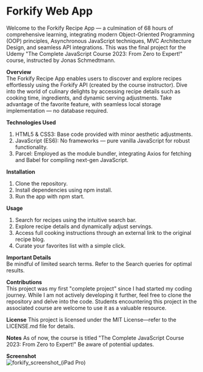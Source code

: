 # Forkify Web App

Welcome to the Forkify Recipe App — a culmination of 68 hours of comprehensive learning, integrating modern Object-Oriented Programming (OOP) principles, Asynchronous JavaScript techniques, MVC Architecture Design, and seamless API integrations. This was the final project for the Udemy "The Complete JavaScript Course 2023: From Zero to Expert!" course, instructed by Jonas Schmedtmann.

**Overview**  
The Forkify Recipe App enables users to discover and explore recipes effortlessly using the Forkify API (created by the course instructor). Dive into the world of culinary delights by accessing recipe details such as cooking time, ingredients, and dynamic serving adjustments. Take advantage of the favorite feature, with seamless local storage implementation — no database required.

**Technologies Used**  
1. HTML5 & CSS3: Base code provided with minor aesthetic adjustments.
2. JavaScript (ES6): No frameworks — pure vanilla JavaScript for robust functionality.
3. Parcel: Employed as the module bundler, integrating Axios for fetching and Babel for compiling next-gen JavaScript.

**Installation**  
1. Clone the repository.
2. Install dependencies using npm install.
3. Run the app with npm start.

**Usage**  
1. Search for recipes using the intuitive search bar.
2. Explore recipe details and dynamically adjust servings.
3. Access full cooking instructions through an external link to the original recipe blog.
4. Curate your favorites list with a simple click.

**Important Details**  
Be mindful of limited search terms. Refer to the Search queries for optimal results.

**Contributions**  
This project was my first "complete project" since I had started my coding journey. While I am not actively developing it further, feel free to clone the repository and delve into the code. Students encountering this project in the associated course are welcome to use it as a valuable resource.

**License**
This project is licensed under the MIT License—refer to the LICENSE.md file for details.

**Notes**
As of now, the course is titled "The Complete JavaScript Course 2023: From Zero to Expert!" Be aware of potential updates.

**Screenshot**  
![forkify_screenshot_(iPad Pro)](https://github.com/clumsy-cranberry-1/forkify_recipe-search-app/assets/84316275/46330e28-275d-4fd7-a457-755b74a821eb)

